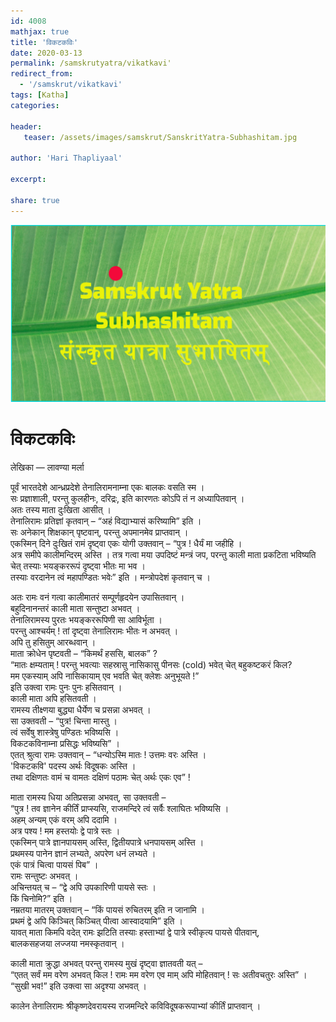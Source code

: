```yaml
---
id: 4008    
mathjax: true
title: 'विकटकविः'
date: 2020-03-13
permalink: /samskrutyatra/vikatkavi'
redirect_from: 
  - '/samskrut/vikatkavi'
tags: [Katha]
categories:

header:
   teaser: /assets/images/samskrut/SanskritYatra-Subhashitam.jpg

author: 'Hari Thapliyaal'

excerpt:

share: true
---
```


![](/assets/images/samskrut/SanskritYatra-Subhashitam.jpg)

# विकटकविः


लेखिका — लावण्या मर्ला

पूर्वं भारतदेशे आन्ध्रप्रदेशे तेनालिरामनाम्ना एकः बालकः वसति स्म ।  
सः प्रज्ञाशाली, परन्तु कुलहीनः, दरिद्रः, इति कारणतः कोऽपि तं न अध्यापितवान् ।  
अतः तस्य माता दुःखिता आसीत् ।  
तेनालिरामः प्रतिज्ञां कृतवान् – “अहं विद्याभ्यासं करिष्यामि” इति ।  
सः अनेकान् शिक्षकान् पृष्टवान्, परन्तु अपमानमेव प्राप्तवान् ।  
एकस्मिन् दिने दुःखितं रामं दृष्ट्वा एकः योगी उक्तवान् – “पुत्र ! धैर्यं मा जहीहि ।  
अत्र समीपे कालीमन्दिरम् अस्ति । तत्र गत्वा मया उपदिष्टं मन्त्रं जप, परन्तु काली माता प्रकटिता भविष्यति चेत् तस्याः भयङ्कररूपं दृष्ट्वा भीतः मा भव ।  
तस्याः वरदानेन त्वं महापण्डितः भवेः” इति । मन्त्रोपदेशं कृतवान् च ।

अतः रामः वनं गत्वा कालीमातरं सम्पूर्णहृदयेन उपासितवान् ।  
बहुदिनानन्तरं काली माता सन्तुष्टा अभवत् ।  
तेनालिरामस्य पुरतः भयङ्कररूपिणी सा आविर्भूता ।  
परन्तु आश्चर्यम् ! तां दृष्ट्वा तेनालिरामः भीतः न अभवत् ।  
अपि तु हसितुम् आरब्धवान् ।  
माता क्रोधेन पृष्टवती – “किमर्थं हससि, बालक” ?  
“मातः क्षम्यताम् ! परन्तु भवत्याः सहस्रासु नासिकासु पीनसः (cold) भवेत् चेत् बहुकष्टकरं किल?  
मम एकस्याम् अपि नासिकायाम् एव भवति चेत् क्लेशः अनुभूयते !”  
इति उक्त्वा रामः पुनः पुनः हसितवान् ।  
काली माता अपि हसितवती ।  
रामस्य तीक्ष्णया बुद्ध्या धैर्येण च प्रसन्ना अभवत् ।  
सा उक्तवती – “पुत्र! चिन्ता मास्तु ।  
त्वं सर्वेषु शास्त्रेषु पण्डितः भविष्यसि ।  
विकटकविनाम्ना प्रसिद्धः भविष्यसि” ।  
एतत् श्रुत्वा रामः उक्तवान् – “धन्योऽस्मि मातः ! उत्तमः वरः अस्ति ।  
'विकटकवि' पदस्य अर्थः विदूषकः अस्ति ।  
तथा दक्षिणतः वामं च वामतः दक्षिणं पठामः चेत् अर्थः एकः एव” !

माता रामस्य धिया अतिप्रसन्ना अभवत्, सा उक्तवती –  
“पुत्र ! तव ज्ञानेन कीर्तिं प्राप्स्यसि, राजमन्दिरे त्वं सर्वैः श्लाघितः भविष्यसि ।  
अहम् अन्यम् एकं वरम् अपि ददामि ।  
अत्र पश्य ! मम हस्तयोः द्वे पात्रे स्तः ।  
एकस्मिन् पात्रे ज्ञानपायसम् अस्ति, द्वितीयपात्रे धनपायसम् अस्ति ।  
प्रथमस्य पानेन ज्ञानं लभ्यते, अपरेण धनं लभ्यते ।  
एकं पात्रं चित्वा पायसं पिब” ।  
रामः सन्तुष्टः अभवत् ।  
अचिन्तयत् च – “द्वे अपि उपकारिणी पायसे स्तः ।  
किं चिनोमि?” इति ।  
नम्रतया मातरम् उक्तवान् – “किं पायसं रुचितरम् इति न जानामि ।  
प्रथमं द्वे अपि किञ्चित् किञ्चित् पीत्वा आस्वादयामि” इति ।  
यावत् माता किमपि वदेत् रामः झटिति तस्याः हस्ताभ्यां द्वे पात्रे स्वीकृत्य पायसे पीतवान्,  
बालकसहजया लज्जया नमस्कृतवान् ।

काली माता क्रुद्धा अभवत् परन्तु रामस्य मुखं दृष्ट्वा ज्ञातवती यत् –  
“एतत् सर्वं मम वरेण अभवत् किल ! रामः मम वरेण एव माम् अपि मोहितवान् ! सः अतीवचतुरः अस्ति” ।  
“सुखी भव!” इति उक्त्वा सा अदृश्या अभवत् ।

कालेन तेनालिरामः श्रीकृष्णदेवरायस्य राजमन्दिरे कविविदूषकरूपाभ्यां कीर्तिं प्राप्तवान् ।



